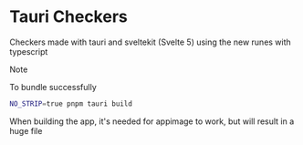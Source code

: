 # Tauri Checkers

Checkers made with tauri and sveltekit (Svelte 5) using the new runes with typescript

> [!NOTE]
> To bundle successfully
>
> ```bash
> NO_STRIP=true pnpm tauri build
> ```
>
> When building the app, it's needed for appimage to work, but will result in a huge file
